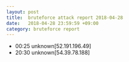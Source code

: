 ```yaml
---
layout: post
title:  bruteforce attack report 2018-04-28
date:   2018-04-28 23:59:59 +09:00
category: bruteforce report
---
```


* 00:25 unknown[52.191.196.49]
* 20:30 unknown[54.39.78.188]
